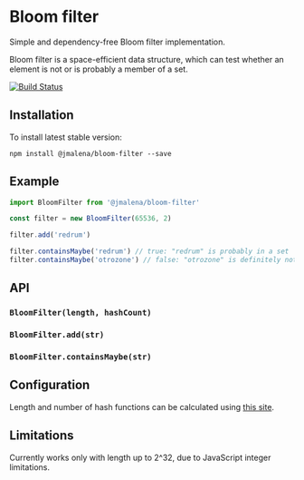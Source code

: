 # Bloom filter

Simple and dependency-free Bloom filter implementation.

Bloom filter is a space-efficient data structure, which can test whether an element is not or is probably a member of a set.

[![Build Status](https://travis-ci.org/jmalena/bloom-filter.svg?branch=master)](https://travis-ci.org/jmalena/bloom-filter)

## Installation

To install latest stable version:

```
npm install @jmalena/bloom-filter --save
```

## Example

```js
import BloomFilter from '@jmalena/bloom-filter'

const filter = new BloomFilter(65536, 2)

filter.add('redrum')

filter.containsMaybe('redrum') // true: "redrum" is probably in a set
filter.containsMaybe('otrozone') // false: "otrozone" is definitely not in a set
```

## API

### `BloomFilter(length, hashCount)`
### `BloomFilter.add(str)`
### `BloomFilter.containsMaybe(str)`

## Configuration

Length and number of hash functions can be calculated using [this site](http://hur.st/bloomfilter).

## Limitations

Currently works only with length up to 2^32, due to JavaScript integer limitations.
